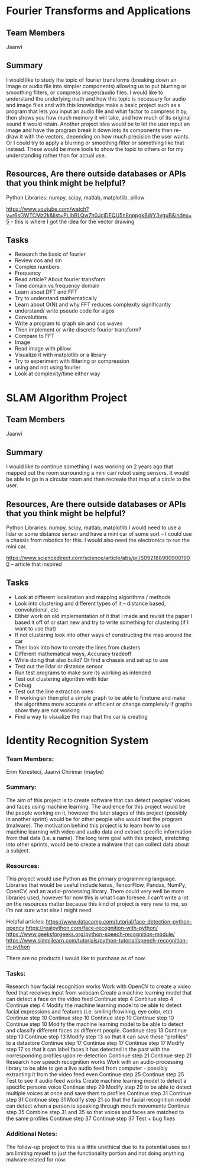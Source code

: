 <h1>Fourier Transforms and Applications</h1>
<h2>Team Members</h2>
<p>Jaanvi</p>
<h2>Summary</h2>
<p>I would like to study the topic of fourier transforms (breaking down an image or audio file into simpler components) allowing us to put blurring or smoothing filters, or compress images/audio files. I would like to understand the underlying math and how this topic is necessary for audio and image files and with this knowledge make a basic project such as a program that lets you input an audio file and what factor to compress it by, then shows you how much memory it will take, and how much of its original sound it would retain. Another project idea would be to let the user input an image and have the program break it down into its components then re-draw it with the vectors, depending on how much precision the user wants. Or I could try to apply a blurring or smoothing filter or something like that instead. These would be more tools to show the topic to others or for my understanding rather than for actual use.</p>
<h2>Resources, Are there outside databases or APIs that you think might be helpful?</h2>
<p>Python Libraries: numpy, scipy, matlab, matplotlib, pillow

https://www.youtube.com/watch?v=r6sGWTCMz2k&list=PLIbBLQw7h0JcjDEQU5n8nppgkBWY3vguB&index=5 - this is where I got the idea for the vector drawing
</p>

<h2>Tasks</h2>
<ul>
<li>Research the basic of fourier</li>
<li>Review cos and sin </li>
<li>Complex numbers</li>
<li>Frequency</li>
<li>Read article? About fourier transform</li>
<li>Time domain vs frequency domain</li>
<li>Learn about DFT and FFT</li>
<li>Try to understand mathematically</li>
<li>Learn about O(N) and why FFT reduces complexity significantly</li>
<li>understand/ write pseudo code for algos</li>
<li>Convolutions </li>
<li>Write a program to graph sin and cos waves</li>
<li>Then implement or write discrete fourier transform? </li>
<li>Compare to FFT</li>
<li>Image</li>
<li>Read image with pillow</li>
<li>Visualize it with matplotlib or a library</li>
<li>Try to experiment with filtering or compression <li>using and not using fourier</li>
<li>Look at complexity/time either way 
</li>
</ul>

<h1>SLAM Algorithm Project</h1>
<h2>Team Members</h2>
<p>Jaanvi</p>
<h2>Summary</h2>
<p>I would like to continue something I was working on 2 years ago that mapped out the room surrounding a mini car/ robot using sensors. It would be able to go in a circular room and then recreate that map of a circle to the user.</p>
<h2>Resources, Are there outside databases or APIs that you think might be helpful?</h2>
<p>Python
Libraries: numpy, scipy, matlab, matplotlib
I would need to use a lidar or some distance sensor and have a mini car of some sort – I could use a chassis from robotics for this. I would also need the electronics to run the mini car.

https://www.sciencedirect.com/science/article/abs/pii/S0921889009001900 – article that inspired 
</p>

<h2>Tasks</h2>
<ul>
<li>Look at different localization and mapping algorithms / methods</li>
<li>Look into clustering and different types of it – distance based, convolutional, etc</li>
<li>Either work on old implementation of it that I made and revisit the paper I based it off of or start new and try to write something for clustering (if I want to use that)
</li>
<li>If not clustering look into other ways of constructing the map around the car</li>
<li>Then look into how to create the lines from clusters</li>
<li>Different mathematical ways, Accuracy tradeoff</li>
<li>While doing that also build? Or find a chassis and set up to use</li>
<li>Test out the lidar or distance sensor </li>
<li>Run test programs to make sure its working as intended
</li>
<li>Test out clustering algorithm with lidar
</li>
<li>Debug
 </li>
<li>Test out the line extraction ones
</li>
<li>If workingish then plot a simple graph to be able to finetune and make the algorithms more accurate or efficient or change completely if graphs show they are not working </li>
<li>Find a way to visualize the map that the car is creating
</li>
</ul>
<h1>Identity Recognition System</h1>

<h3>Team Members:</h3>
Erim Keresteci, Jaanvi Chirimar (maybe)

<h3>Summary:</h3>
The aim of this project is to create software that can detect peoples’ voices and faces using machine learning. 
The audience for this project would be the people working on it, however the later stages of this project (possibly in another sprint) would be for other people who would test the program (malware). The motivation behind this project is to learn how to use machine learning with video and audio data and extract specific information from that data (i.e. a name). The long term goal with this project, stretching into other sprints, would be to create a malware that can collect data about a subject. 

<h3>Resources:</h3>
This project would use Python as the primary programming language. Libraries that would be useful include keras, TensorFlow, Pandas, NumPy, OpenCV, and an audio-processing library. There could very well be more libraries used, however for now this is what I can foresee. I can’t write a lot on the resources matter because this kind of project is very new to me, so I’m not sure what else I might need.  

Helpful articles:
https://www.datacamp.com/tutorial/face-detection-python-opencv
https://realpython.com/face-recognition-with-python/
https://www.geeksforgeeks.org/python-speech-recognition-module/
https://www.simplilearn.com/tutorials/python-tutorial/speech-recognition-in-python

There are no products I would like to purchase as of now. 

<h3>Tasks:</h3>
Research how facial recognition works
Work with OpenCV to create a video feed that receives input from webcam
Create a machine learning model that can detect a face on the video feed
Continue step 4
Continue step 4
Continue step 4
Modify the machine learning model to be able to detect facial expressions and features (i.e. smiling/frowning, eye color, etc)
Continue step 10
Continue step 10
Continue step 10
Continue step 10
Continue step 10
Modify the machine learning model to be able to detect and classify different faces as different people.
Continue step 13
Continue step 13
Continue step 13
Modify step 13 so that it can save these “profiles” to a datastore 
Continue step 17
Continue step 17
Continue step 17
Modify step 17 so that it can label faces it has detected in the past with the corresponding profiles upon re-detection
Continue step 21
Continue step 21
Research how speech recognition works
Work with an audio-processing library to be able to get a live audio feed from computer - possibly extracting it from the video feed even
Continue step 25
Continue step 25
Test to see if audio feed works
Create machine learning model to detect a specific persons voice
Continue step 29
Modify step 29 to be able to detect multiple voices at once and save them to profiles
Continue step 31
Continue step 31
Continue step 31
Modify step 21 so that the facial recognition model can detect when a person is speaking through mouth movements
Continue step 35
Combine step 31 and 35 so that voices and faces are matched to the same profiles
Continue step 37
Continue step 37
Test + bug fixes 

<h3>Additional Notes:</h3>
The follow-up project to this is a little unethical due to its potential uses so I am limiting myself to just the functionality portion and not doing anything malware related for now. 

